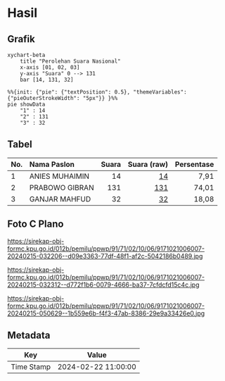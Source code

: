# Hasil

## Grafik

```mermaid
xychart-beta
    title "Perolehan Suara Nasional"
    x-axis [01, 02, 03]
    y-axis "Suara" 0 --> 131
    bar [14, 131, 32]
```

```mermaid
%%{init: {"pie": {"textPosition": 0.5}, "themeVariables": {"pieOuterStrokeWidth": "5px"}} }%%
pie showData
    "1" : 14
    "2" : 131
    "3" : 32
```

## Tabel

| No. | Nama Paslon    | Suara | Suara (raw) | Persentase |
|:--- |:-------------- | -----:| -----------:| ----------:|
| 1   | ANIES MUHAIMIN | 14    | [14][p-1]   | 7,91       |
| 2   | PRABOWO GIBRAN | 131   | [131][p-2]  | 74,01      |
| 3   | GANJAR MAHFUD  | 32    | [32][p-3]   | 18,08      |


[p-1]: https://github.com/gigit-pemilu/pemilu-2024/blob/main/pilpres/hitung-suara/sub/91-papua/sub/71-kota-jayapura/sub/02-jayapura-selatan/sub/1006-hamadi/sub/007-tps/sub/paslon-1.txt
[p-2]: https://github.com/gigit-pemilu/pemilu-2024/blob/main/pilpres/hitung-suara/sub/91-papua/sub/71-kota-jayapura/sub/02-jayapura-selatan/sub/1006-hamadi/sub/007-tps/sub/paslon-2.txt
[p-3]: https://github.com/gigit-pemilu/pemilu-2024/blob/main/pilpres/hitung-suara/sub/91-papua/sub/71-kota-jayapura/sub/02-jayapura-selatan/sub/1006-hamadi/sub/007-tps/sub/paslon-3.txt

## Foto C Plano

https://sirekap-obj-formc.kpu.go.id/012b/pemilu/ppwp/91/71/02/10/06/9171021006007-20240215-032206--d09e3363-77df-48f1-af2c-5042186b0489.jpg

https://sirekap-obj-formc.kpu.go.id/012b/pemilu/ppwp/91/71/02/10/06/9171021006007-20240215-032312--d772f1b6-0079-4666-ba37-7cfdcfd15c4c.jpg

https://sirekap-obj-formc.kpu.go.id/012b/pemilu/ppwp/91/71/02/10/06/9171021006007-20240215-050629--1b559e6b-f4f3-47ab-8386-29e9a33426e0.jpg


## Metadata

| Key        | Value               |
| ---------- | ------------------- |
| Time Stamp | 2024-02-22 11:00:00 |




